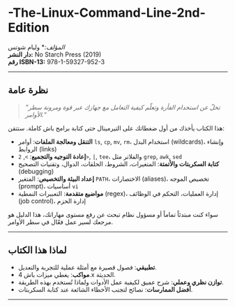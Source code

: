 # -The-Linux-Command-Line-2nd-Edition

*المؤلف:** وليام شوتس  
**دار النشر:** No Starch Press (2019)  
**رقم ISBN-13:** 978-1-59327-952-3  

---

## نظرة عامة

> _”تخلّ عن استخدام الفأرة وتعلّم كيفية التعامل مع جهازك عبر قوة ومرونة سطر الأوامر.“_

هذا الكتاب يأخذك من أول ضغطاتك على التيرمينال حتى كتابة برامج باش كاملة. ستتقن:

- **التنقل ومعالجة الملفات**: أوامر `ls`, `cp`, `mv`, `rm`، استخدام البدل (wildcards)، وإنشاء الروابط (links)  
- **إعادة التوجيه والتجميع**: `>`, `2>`, `|`, `tee`، والفلاتر مثل `grep`, `awk`, `sed`  
- **كتابة السكربتات والأتمتة**: المتغيرات، الشروط، الحلقات، الدوال، وتقنيات التصحيح (debugging)  
- **إعداد البيئة والتخصيص**: المتغير `PATH`، الاختصارات (aliases)، تخصيص الموجه (prompt)، أساسيات `vi`  
- **مواضيع متقدمة**: التعبيرات النمطية (regex)، إدارة العمليات، التحكم في الوظائف (job control)، إدارة الحزم  

سواء كنت مبتدئاً تماماً أو مسؤول نظام تبحث عن رفع مستوى مهاراتك، هذا الدليل هو مرجعك لسير عمل فعّال في سطر الأوامر.

---

## لماذا هذا الكتاب

- **تطبيقي**: فصول قصيرة مع أمثلة عملية للتجربة والتعديل.  
- **مواكب**: يغطي ميزات باش 4.x الحديثة.  
- **توازن نظري وعملي**: شرح عميق لكيفية عمل الأدوات ولماذا تُستخدم بهذه الطريقة.  
- **أفضل الممارسات**: نصائح لتجنب الأخطاء الشائعة عند كتابة السكربتات.  

---
